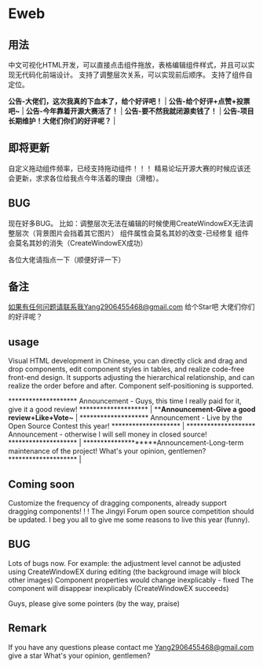 # Eweb

## 用法

中文可视化HTML开发，可以直接点击组件拖放，表格编辑组件样式，并且可以实现无代码化前端设计。
支持了调整层次关系，可以实现前后顺序。
支持了组件自定位。

******************公告-大佬们，这次我真的下血本了，给个好评吧！******************
|
******************公告-给个好评+点赞+投票吧~******************
|
******************公告-今年靠着开源大赛活了！******************
|
******************公告-要不然我就闭源卖钱了！******************
|
******************公告-项目长期维护！大佬们你们的好评呢？******************
|


## 即将更新

自定义拖动组件频率，已经支持拖动组件！！！
精易论坛开源大赛的时候应该还会更新，求求各位给我点今年活着的理由（滑稽）。

## BUG

现在好多BUG。
比如：调整层次无法在编辑的时候使用CreateWindowEX无法调整层次（背景图片会挡着其它图片）
组件属性会莫名其妙的改变-已经修复
组件会莫名其妙的消失（CreateWindowEX成功）

各位大佬请指点一下（顺便好评一下）

## 备注

如果有任何问题请联系我Yang2906455468@gmail.com
给个Star吧
大佬们你们的好评呢？


## usage

Visual HTML development in Chinese, you can directly click and drag and drop components, edit component styles in tables, and realize code-free front-end design.
It supports adjusting the hierarchical relationship, and can realize the order before and after.
Component self-positioning is supported.

******************** Announcement - Guys, this time I really paid for it, give it a good review! ********************
|
********************Announcement-Give a good review+Like+Vote~******************
|
******************** Announcement - Live by the Open Source Contest this year! ********************
|
******************** Announcement - otherwise I will sell money in closed source! ********************
|
********************Announcement-Long-term maintenance of the project! What's your opinion, gentlemen? ********************
|


## Coming soon

Customize the frequency of dragging components, already support dragging components! ! !
The Jingyi Forum open source competition should be updated. I beg you all to give me some reasons to live this year (funny).

## BUG

Lots of bugs now.
For example: the adjustment level cannot be adjusted using CreateWindowEX during editing (the background image will block other images)
Component properties would change inexplicably - fixed
The component will disappear inexplicably (CreateWindowEX succeeds)

Guys, please give some pointers (by the way, praise)

## Remark

If you have any questions please contact me Yang2906455468@gmail.com
give a star
What's your opinion, gentlemen?
